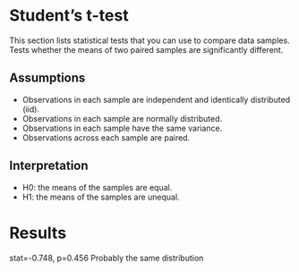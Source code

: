 #  Student’s t-test

This section lists statistical tests that you can use to compare data samples.
Tests whether the means of two paired samples are significantly different.

## Assumptions

- Observations in each sample are independent and identically distributed (iid).
- Observations in each sample are normally distributed.
- Observations in each sample have the same variance.
- Observations across each sample are paired.

## Interpretation

- H0: the means of the samples are equal.
- H1: the means of the samples are unequal.

# Results

stat=-0.748, p=0.456
Probably the same distribution